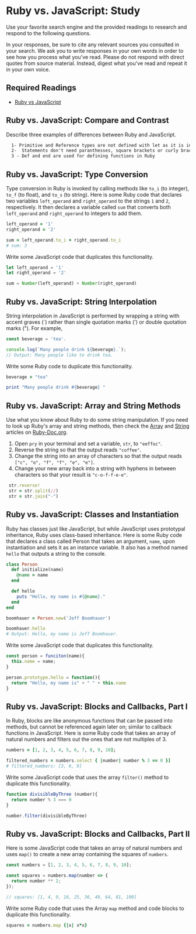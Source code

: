 # Ruby vs. JavaScript: Study

Use your favorite search engine and the provided readings to research and
respond to the following questions.

In your responses, be sure to cite any relevant sources you consulted in your
search. We ask you to write responses in your own words in order to see how you
process what you've read. Please do not respond with direct quotes from source
material. Instead, digest what you've read and repeat it in your own voice.

## Required Readings

-   [Ruby vs JavaScript](http://agentcooper.io/js-ruby-comparison/)

## Ruby vs. JavaScript: Compare and Contrast

Describe three examples of differences between Ruby and JavaScript.

```md
  1- Primitive and Reference types are not defined with let as it is in Javascript
  2-  Statements don't need paranthesses, square brackets or curly braclets
  3 - Def and end are used for defining functions in Ruby
```

## Ruby vs. JavaScript: Type Conversion

Type conversion in Ruby is invoked by calling methods like `to_i` (to integer),
`to_f` (to float), and `to_s` (to string).  Here is some Ruby code that
declares two variables `left_operand` and `right_operand` to the strings `1` and
`2`, respectively.  It then declares a variable called `sum` that converts both
`left_operand` and `right_operand` to integers to add them.

```ruby
left_operand = '1'
right_operand = '2'

sum = left_operand.to_i + right_operand.to_i
# sum: 3
```

Write some JavaScript code that duplicates this functionality.

```javascript
let left_operand = '1'
let right_operand = '2'

sum = Number(left_operand) + Number(right_operand)
```

## Ruby vs. JavaScript: String Interpolation

String interpolation in JavaScript is performed by wrapping a string with accent
graves (\`) rather than single quotation marks (') or double quotation marks
(").  For example,

```javascript
const beverage = 'tea'.

console.log(`Many people drink ${beverage}.`);
// Output: Many people like to drink tea.
```

Write some Ruby code to duplicate this functionality.

```ruby
beverage = "tea"

print "Many people drink #{beverage} "
```

## Ruby vs. JavaScript: Array and String Methods

Use what you know about Ruby to do some string manipulation.  If you need to
look up Ruby's array and string methods, then check the
[Array](https://ruby-doc.org/core-2.3.1/Array.html) and
[String](https://ruby-doc.org/core-2.3.1/String.html) articles on
[Ruby-Doc.org](https://ruby-doc.org).

1.  Open `pry` in your terminal and set a variable, `str`, to `"eeffoc"`.
1.  Reverse the string so that the output reads `"coffee"`.
1.  Change the string into an array of characters so that the output reads
    `["c", "o", "f", "f", "e", "e"]`.
1.  Change your new array back into a string with hyphens in between characters
    so that your result is `"c-o-f-f-e-e"`.

```ruby
 str.reverse!
 str = str.split(//)
 str = str.join("-")

```

## Ruby vs. JavaScript: Classes and Instantiation

Ruby has classes just like JavaScript, but while JavaScript uses prototypal
inheritance, Ruby uses class-based inheritance.  Here is some Ruby code that
declares a class called Person that takes an argument, `name`, upon
instantiation and sets it as an instance variable.  It also has a method named
`hello` that outputs a string to the console.

```ruby
class Person
  def initialize(name)
    @name = name
  end

  def hello
    puts "Hello, my name is #{@name}."
  end
end

boomhauer = Person.new('Jeff Boomhauer')

boomhauer.hello
# Output: Hello, my name is Jeff Boomhauer.
```

Write some JavaScript code that duplicates this functionality.

```javascript
const person = funciton(name){
  this.name = name;
}

person.prototype.hello = function(){
  return "Hello, my name is" + " " + this.name
}

```

## Ruby vs. JavaScript: Blocks and Callbacks, Part I

In Ruby, blocks are like anonymous functions that can be passed into methods,
but cannot be referenced again later on; similar to callback functions in
JavaScript.  Here is some Ruby code that takes an array of natural numbers and
filters out the ones that are not multiples of 3.

```ruby
numbers = [1, 2, 3, 4, 5, 6, 7, 8, 9, 10];

filtered_numbers = numbers.select { |number| number % 3 == 0 }]
# filtered_numbers: [3, 6, 9]
```

Write some JavaScript code that uses the array `filter()` method to duplicate
this functionality.

```javascript
function divisibleByThree (number){
  return number % 3 === 0
}

number.filter(divisibleByThree)
```

## Ruby vs. JavaScript: Blocks and Callbacks, Part II

Here is some JavaScript code that takes an array of natural numbers and uses
`map()` to create a new array containing the squares of `numbers`.

```javascript
const numbers = [1, 2, 3, 4, 5, 6, 7, 8, 9, 10];

const squares = numbers.map(number => {
  return number ** 2;
});

// squares: [1, 4, 9, 16, 25, 36, 49, 64, 81, 100]
```

Write some Ruby code that uses the Array `map` method and code blocks to
duplicate this functionality.

```ruby
squares = numbers.map {|x| x*x}
```
